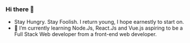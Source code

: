 ### Hi there 👋
-  Stay Hungry. Stay Foolish. I return young, I hope earnestly to start on.
- 🌱 I’m currently learning Node.Js, React.Js and Vue.js aspiring to be a Full Stack Web developer from a front-end web developer.


